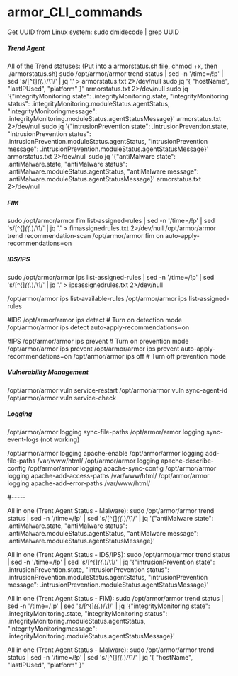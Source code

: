 # armor_CLI_commands

Get UUID from Linux system:
sudo dmidecode | grep UUID

##### Trend Agent #####
All of the Trend statuses: (Put into a armorstatus.sh file, chmod +x, then ./armorstatus.sh)
sudo /opt/armor/armor trend status | sed -n '/time=/!p' | sed 's/[^{]*\({.*\)/\1/' | jq '.' > armorstatus.txt 2>/dev/null
sudo jq '{ "hostName", "lastIPUsed", "platform" }' armorstatus.txt 2>/dev/null
sudo jq  '{"integrityMonitoring state": .integrityMonitoring.state, "integrityMonitoring status": .integrityMonitoring.moduleStatus.agentStatus, "integrityMonitoringmessage": .integrityMonitoring.moduleStatus.agentStatusMessage}' armorstatus.txt 2>/dev/null
sudo jq  '{"intrusionPrevention state": .intrusionPrevention.state, "intrusionPrevention status": .intrusionPrevention.moduleStatus.agentStatus, "intrusionPrevention message": .intrusionPrevention.moduleStatus.agentStatusMessage}' armorstatus.txt 2>/dev/null
sudo jq  '{"antiMalware state": .antiMalware.state, "antiMalware status": .antiMalware.moduleStatus.agentStatus, "antiMalware message": .antiMalware.moduleStatus.agentStatusMessage}' armorstatus.txt 2>/dev/null

##### FIM #####
sudo /opt/armor/armor fim list-assigned-rules | sed -n '/time=/!p' | sed 's/[^{]*\({.*\)/\1/' | jq '.' > fimassignedrules.txt 2>/dev/null
/opt/armor/armor trend recommendation-scan
/opt/armor/armor fim on auto-apply-recommendations=on

##### IDS/IPS #####
sudo /opt/armor/armor ips list-assigned-rules | sed -n '/time=/!p' | sed 's/[^{]*\({.*\)/\1/' | jq '.' > ipsassignedrules.txt 2>/dev/null

/opt/armor/armor ips list-available-rules
/opt/armor/armor ips list-assigned-rules

#IDS
/opt/armor/armor ips detect  # Turn on detection mode
/opt/armor/armor ips detect auto-apply-recommendations=on

#IPS
/opt/armor/armor ips prevent # Turn on prevention mode
/opt/armor/armor ips prevent 
/opt/armor/armor ips prevent auto-apply-recommendations=on
/opt/armor/armor ips off # Turn off prevention mode

##### Vulnerability Management #####
/opt/armor/armor vuln service-restart
/opt/armor/armor vuln sync-agent-id
/opt/armor/armor vuln service-check

##### Logging #####
/opt/armor/armor logging sync-file-paths
/opt/armor/armor logging sync-event-logs (not working)

/opt/armor/armor logging apache-enable
/opt/armor/armor logging add-file-paths /var/www/html/
/opt/armor/armor logging apache-describe-config
/opt/armor/armor logging apache-sync-config
/opt/armor/armor logging apache-add-access-paths /var/www/html/
/opt/armor/armor logging apache-add-error-paths /var/www/html/

#-----

All in one (Trent Agent Status - Malware):
sudo /opt/armor/armor trend status | sed -n '/time=/!p' | sed 's/[^{]*\({.*\)/\1/' | jq  '{"antiMalware state": .antiMalware.state, "antiMalware status": .antiMalware.moduleStatus.agentStatus, "antiMalware message": .antiMalware.moduleStatus.agentStatusMessage}'

All in one (Trent Agent Status - IDS/IPS):
sudo /opt/armor/armor trend status | sed -n '/time=/!p' | sed 's/[^{]*\({.*\)/\1/' | jq  '{"intrusionPrevention state": .intrusionPrevention.state, "intrusionPrevention status": .intrusionPrevention.moduleStatus.agentStatus, "intrusionPrevention message": .intrusionPrevention.moduleStatus.agentStatusMessage}'

All in one (Trent Agent Status - FIM):
sudo /opt/armor/armor trend status | sed -n '/time=/!p' | sed 's/[^{]*\({.*\)/\1/' | jq  '{"integrityMonitoring state": .integrityMonitoring.state, "integrityMonitoring status": .integrityMonitoring.moduleStatus.agentStatus, "integrityMonitoringmessage": .integrityMonitoring.moduleStatus.agentStatusMessage}'

All in one (Trent Agent Status - Malware):
sudo /opt/armor/armor trend status | sed -n '/time=/!p' | sed 's/[^{]*\({.*\)/\1/' | jq '{ "hostName", "lastIPUsed", "platform" }'
